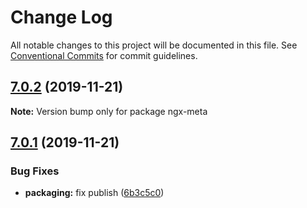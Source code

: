 # Change Log

All notable changes to this project will be documented in this file.
See [Conventional Commits](https://conventionalcommits.org) for commit guidelines.

## [7.0.2](https://github.com/fulls1z3/ngx-meta/compare/v7.0.1...v7.0.2) (2019-11-21)

**Note:** Version bump only for package ngx-meta





## [7.0.1](https://github.com/fulls1z3/ngx-meta/compare/v6.0.0-rc.1...v7.0.1) (2019-11-21)


### Bug Fixes

* **packaging:** fix publish ([6b3c5c0](https://github.com/fulls1z3/ngx-meta/commit/6b3c5c0ecccecffd866e60ca8b25c84260624b89))
